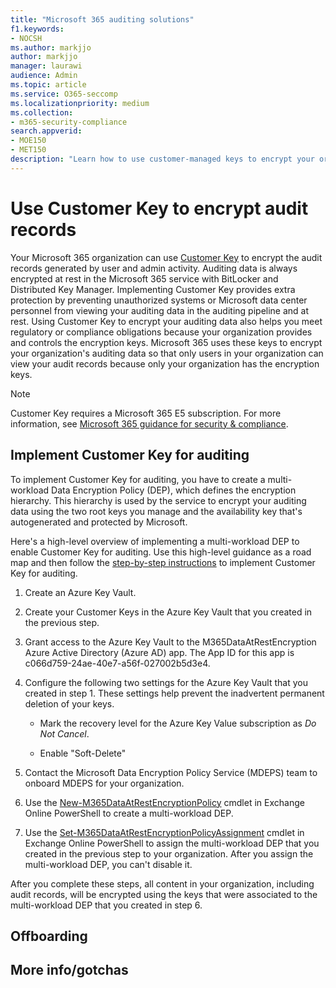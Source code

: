 ```yaml
---
title: "Microsoft 365 auditing solutions"
f1.keywords:
- NOCSH
ms.author: markjjo
author: markjjo
manager: laurawi
audience: Admin
ms.topic: article
ms.service: O365-seccomp
ms.localizationpriority: medium
ms.collection:
- m365-security-compliance
search.appverid:
- MOE150
- MET150
description: "Learn how to use customer-managed keys to encrypt your organization's audit records." 
---
```


# Use Customer Key to encrypt audit records

Your Microsoft 365 organization can use [Customer Key](customer-key-overview.md) to encrypt the audit records generated by user and admin activity. Auditing data is always encrypted at rest in the Microsoft 365 service with BitLocker and Distributed Key Manager. Implementing Customer Key provides extra protection by preventing unauthorized systems or Microsoft data center personnel from viewing your auditing data in the auditing pipeline and at rest. Using Customer Key to encrypt your auditing data also helps you meet regulatory or compliance obligations because your organization provides and controls the encryption keys. Microsoft 365 uses these keys to encrypt your organization's auditing data so that only users in your organization can view your audit records because only your organization has the encryption keys.

> [!NOTE]
> Customer Key requires a Microsoft 365 E5 subscription. For more information, see [Microsoft 365 guidance for security & compliance](/office365/servicedescriptions/microsoft-365-service-descriptions/microsoft-365-tenantlevel-services-licensing-guidance/microsoft-365-security-compliance-licensing-guidance#information-protection-customer-key-for-microsoft-365).

## Implement Customer Key for auditing

To implement Customer Key for auditing, you have to create a multi-workload Data Encryption Policy (DEP), which defines the encryption hierarchy. This hierarchy is used by the service to encrypt your auditing data using the two root keys you manage and the availability key that's autogenerated and protected by Microsoft.

Here's a high-level overview of implementing a multi-workload DEP to enable Customer Key for auditing. Use this high-level guidance as a road map and then follow the [step-by-step instructions](customer-key-set-up.md) to implement Customer Key for auditing.

1. Create an Azure Key Vault.

2. Create your Customer Keys in the Azure Key Vault that you created in the previous step.

3. Grant access to the Azure Key Vault to the M365DataAtRestEncryption Azure Active Directory (Azure AD) app. The App ID for this app is c066d759-24ae-40e7-a56f-027002b5d3e4.

4. Configure the following two settings for the Azure Key Vault that you created in step 1. These settings help prevent the inadvertent permanent deletion of your keys.

   - Mark the recovery level for the Azure Key Value subscription as *Do Not Cancel*. 

   - Enable "Soft-Delete"

5. Contact the Microsoft Data Encryption Policy Service (MDEPS) team to onboard MDEPS for your organization.

6. Use the [New-M365DataAtRestEncryptionPolicy](/powershell/module/exchange/new-m365dataatrestencryptionpolicy) cmdlet in Exchange Online PowerShell to create a multi-workload DEP.

7. Use the [Set-M365DataAtRestEncryptionPolicyAssignment](/powershell/module/exchange/set-m365dataatrestencryptionpolicyassignment) cmdlet in Exchange Online PowerShell to assign the multi-workload DEP that you created in the previous step to your organization. After you assign the multi-workload DEP, you can't disable it.

After you complete these steps, all content in your organization, including audit records, will be encrypted using the keys that were associated to the multi-workload DEP that you created in step 6.

## Offboarding

## More info/gotchas
